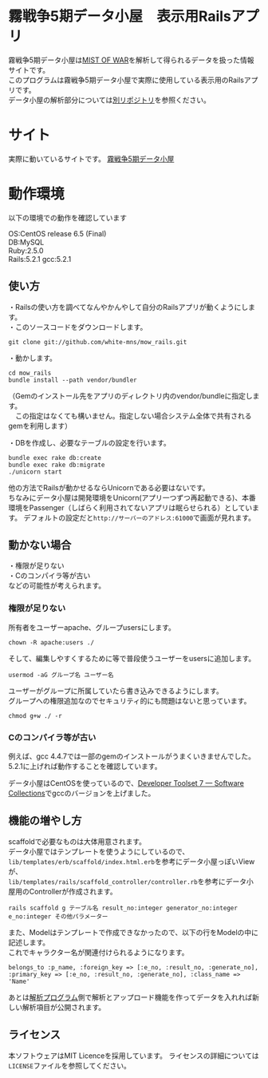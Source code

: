 # 霧戦争5期データ小屋　表示用Railsアプリ
霧戦争5期データ小屋は[MIST OF WAR](http://blacktea.sakura.ne.jp/mistofwar/)を解析して得られるデータを扱った情報サイトです。  
このプログラムは霧戦争5期データ小屋で実際に使用している表示用のRailsアプリです。  
データ小屋の解析部分については[別リポジトリ](https://github.com/white-mns/mow_parse)を参照ください。

# サイト
実際に動いているサイトです。 
[霧戦争5期データ小屋](https://data.teiki.org/mow_5/)

# 動作環境
以下の環境での動作を確認しています  
  
OS:CentOS release 6.5 (Final)  
DB:MySQL  
Ruby:2.5.0  
Rails:5.2.1
gcc:5.2.1

## 使い方
・Railsの使い方を調べてなんやかんやして自分のRailsアプリが動くようにします。  
・このソースコードをダウンロードします。  

    git clone git://github.com/white-mns/mow_rails.git

・動かします。  

    cd mow_rails
    bundle install --path vendor/bundler
（Gemのインストール先をアプリのディレクトリ内のvendor/bundleに指定します。  
　この指定はなくても構いません。指定しない場合システム全体で共有されるgemを利用します）
 
・DBを作成し、必要なテーブルの設定を行います。
 
    bundle exec rake db:create
    bundle exec rake db:migrate
    ./unicorn start
    
他の方法でRailsが動かせるならUnicornである必要はないです。  
ちなみにデータ小屋は開発環境をUnicorn(アプリ一つずつ再起動できる)、本番環境をPassenger（しばらく利用されてないアプリは眠らせられる）としています。
デフォルトの設定だと`http://サーバーのアドレス:61000`で画面が見れます。

## 動かない場合
・権限が足りない  
・Cのコンパイラ等が古い  
などの可能性が考えられます。

### 権限が足りない
所有者をユーザーapache、グループusersにします。

    chown -R apache:users ./
  
そして、編集しやすくするために等で普段使うユーザーをusersに追加します。

    usermod -aG グループ名 ユーザー名
    
ユーザーがグループに所属していたら書き込みできるようにします。  
グループへの権限追加なのでセキュリティ的にも問題はないと思っています。

    chmod g+w ./ -r

### Cのコンパイラ等が古い

例えば、gcc 4.4.7では一部のgemのインストールがうまくいきませんでした。  
5.2.1に上げれば動作することを確認しています。

データ小屋はCentOSを使っているので、[Developer Toolset 7 &mdash; Software Collections](https://www.softwarecollections.org/en/scls/rhscl/devtoolset-7/)でgccのバージョンを上げました。

## 機能の増やし方
scaffoldで必要なものは大体用意されます。  
データ小屋ではテンプレートを使うようにしているので、  
`lib/templates/erb/scaffold/index.html.erb`を参考にデータ小屋っぽいViewが、  
`lib/templates/rails/scaffold_controller/controller.rb`を参考にデータ小屋用のControllerが作成されます。  

    rails scaffold g テーブル名 result_no:integer generator_no:integer e_no:integer その他パラメーター

また、Modelはテンプレートで作成できなかったので、以下の行をModelの中に記述します。  
これでキャラクター名が関連付けられるようになります。

	belongs_to :p_name,	:foreign_key => [:e_no, :result_no, :generate_no], :primary_key => [:e_no, :result_no, :generate_no], :class_name => 'Name'

あとは[解析プログラム](https://github.com/white-mns/mow_parse)側で解析とアップロード機能を作ってデータを入れれば新しい解析項目が公開されます。

## ライセンス
本ソフトウェアはMIT Licenceを採用しています。 ライセンスの詳細については`LICENSE`ファイルを参照してください。
